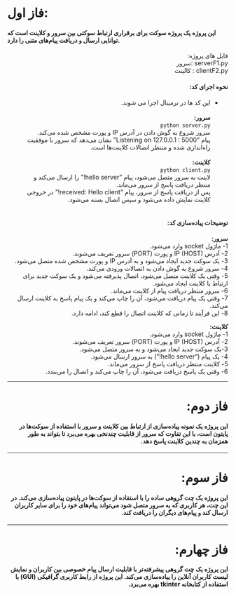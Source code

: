   # فاز اول:
#### این پروژه یک پروژه سوکت برای برقراری ارتباط سوکتی بین سرور و کلاینت است که توانایی ارسال و دریافت پیام‌های متنی را دارد.

<div dir='rtl'>
   فایل های پروژه: <br>
serverF1.py :سرور   <br>
clientF2.py : کالینت

  #### نحوه اجرای کد:
  * این کد ها در ترمینال اجرا می شوند.<br><br>
**سرور:**<br>
`python server.py`<br>
سرور شروع به گوش دادن در آدرس IP و پورت مشخص شده می‌کند.<br>
پیام “Listening on 127.0.0.1 : 5000” نشان می‌دهد که سرور با موفقیت راه‌اندازی شده و منتظر اتصالات کلاینت‌ها است.<br><br>
**کلاینت:**<br>
`python client.py`<br>
لاینت به سرور متصل می‌شود، پیام “hello server!” را ارسال می‌کند و منتظر دریافت پاسخ از سرور می‌ماند.<br>
پس از دریافت پاسخ از سرور، پیام “received: Hello client!” در خروجی کلاینت نمایش داده می‌شود و سپس اتصال بسته می‌شود.<br><br>

  #### توضیحات پیاده‌سازی کد: <br>
  **سرور:**<br>
1- ماژول socket وارد می‌شود.<br>
2- آدرس IP (HOST) و پورت (PORT) سرور تعریف می‌شوند.<br>
3- یک سوکت جدید ایجاد می‌شود و به آدرس IP و پورت مشخص شده متصل می‌شود.<br>
4- سرور شروع به گوش دادن به اتصالات ورودی می‌کند.<br>
5- وقتی یک کلاینت متصل می‌شود، اتصال پذیرفته می‌شود و یک سوکت جدید برای ارتباط با کلاینت ایجاد می‌شود.<br>
6- سرور منتظر دریافت پیام از کلاینت می‌ماند.<br>
7- وقتی یک پیام دریافت می‌شود، آن را چاپ می‌کند و یک پیام پاسخ به کلاینت ارسال می‌کند.<br>
8- این فرآیند تا زمانی که کلاینت اتصال را قطع کند، ادامه دارد.<br>
  
  **کلاینت:**<br>
1- ماژول socket وارد می‌شود.<br>
2- آدرس IP (HOST) و پورت (PORT) سرور تعریف می‌شوند.<br>
3-یک سوکت جدید ایجاد می‌شود و به سرور متصل می‌شود.<br>
4- یک پیام (“hello server!”) به سرور ارسال می‌شود.<br>
5- کلاینت منتظر دریافت پاسخ از سرور می‌ماند.<br>
6- وقتی یک پاسخ دریافت می‌شود، آن را چاپ می‌کند و اتصال را می‌بندد.<br>
  ***
 # فاز دوم:
 #### این پروژه یک نمونه پیاده‌سازی از ارتباط بین کلاینت و سرور با استفاده از سوکت‌ها در پایتون است، با این تفاوت که سرور از قابلیت چندنخی بهره می‌برد تا بتواند به طور همزمان به چندین کلاینت پاسخ دهد.
 ***
 # فاز سوم:
 #### این پروژه یک چت گروهی ساده را با استفاده از سوکت‌ها در پایتون پیاده‌سازی می‌کند. در این چت، هر کاربری که به سرور متصل شود می‌تواند پیام‌های خود را برای سایر کاربران ارسال کند و پیام‌های دیگران را دریافت کند.
 ***
 # فاز چهارم:
 #### این پروژه یک چت گروهی پیشرفته‌تر با قابلیت ارسال پیام خصوصی بین کاربران و نمایش لیست کاربران آنلاین را پیاده‌سازی می‌کند. این پروژه از رابط کاربری گرافیکی (GUI) با استفاده از کتابخانه tkinter بهره می‌برد.
  </div>

